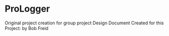 # ProLogger
Original project creation for group project
Design Document Created for this Project: by Bob Freid
